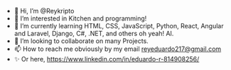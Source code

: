 - 👋 Hi, I’m @Reykripto
- 👀 I’m interested in Kitchen and programming! 
- 🌱 I’m currently learning HTML, CSS, JavaScript, Python, React, Angular and Laravel, Django, C#, .NET, and others oh yeah! AI.
- 💞️ I’m looking to collaborate on many Projects.
- 📫 How to reach me obviously by my email reyeduardo217@gmail.com
- ✨ Or here, https://www.linkedin.com/in/eduardo-r-814908256/

<!---
Reykripto/Reykripto is a ✨ special ✨ repository because its `README.md` (this file) appears on your GitHub profile.
You can click the Preview link to take a look at your changes.
--->
